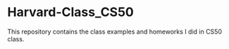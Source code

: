# Harvard-Class_CS50
This repository contains the class examples and homeworks I did in CS50 class.
